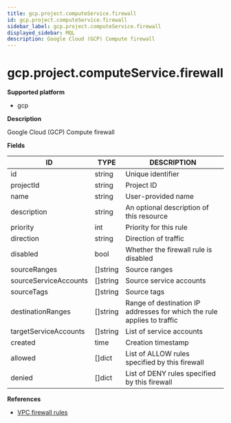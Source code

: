 ```yaml
---
title: gcp.project.computeService.firewall
id: gcp.project.computeService.firewall
sidebar_label: gcp.project.computeService.firewall
displayed_sidebar: MQL
description: Google Cloud (GCP) Compute firewall
---
```


# gcp.project.computeService.firewall

**Supported platform**

- gcp

**Description**

Google Cloud (GCP) Compute firewall

**Fields**

| ID                    | TYPE             | DESCRIPTION                                                             |
| --------------------- | ---------------- | ----------------------------------------------------------------------- |
| id                    | string           | Unique identifier                                                       |
| projectId             | string           | Project ID                                                              |
| name                  | string           | User-provided name                                                      |
| description           | string           | An optional description of this resource                                |
| priority              | int              | Priority for this rule                                                  |
| direction             | string           | Direction of traffic                                                    |
| disabled              | bool             | Whether the firewall rule is disabled                                   |
| sourceRanges          | &#91;&#93;string | Source ranges                                                           |
| sourceServiceAccounts | &#91;&#93;string | Source service accounts                                                 |
| sourceTags            | &#91;&#93;string | Source tags                                                             |
| destinationRanges     | &#91;&#93;string | Range of destination IP addresses for which the rule applies to traffic |
| targetServiceAccounts | &#91;&#93;string | List of service accounts                                                |
| created               | time             | Creation timestamp                                                      |
| allowed               | &#91;&#93;dict   | List of ALLOW rules specified by this firewall                          |
| denied                | &#91;&#93;dict   | List of DENY rules specified by this firewall                           |

**References**

- [VPC firewall rules](https://cloud.google.com/firewall/docs/firewalls)
